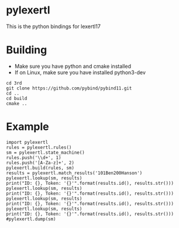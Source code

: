 pylexertl
=========

This is the python bindings for lexertl17

Building
========
- Make sure you have python and cmake installed
- If on Linux, make sure you have installed python3-dev

```
cd 3rd
git clone https://github.com/pybind/pybind11.git
cd ..
cd build
cmake ..
```

Example
=======
```
import pylexertl
rules = pylexertl.rules()
sm = pylexertl.state_machine()
rules.push('\\d+', 1)
rules.push('[A-Za-z]+', 2)
pylexertl.build(rules, sm)
results = pylexertl.match_results('101Ben200Hanson')
pylexertl.lookup(sm, results)
print("ID: {}, Token: '{}'".format(results.id(), results.str()))
pylexertl.lookup(sm, results)
print("ID: {}, Token: '{}'".format(results.id(), results.str()))
pylexertl.lookup(sm, results)
print("ID: {}, Token: '{}'".format(results.id(), results.str()))
pylexertl.lookup(sm, results)
print("ID: {}, Token: '{}'".format(results.id(), results.str()))
#pylexertl.dump(sm)
```
